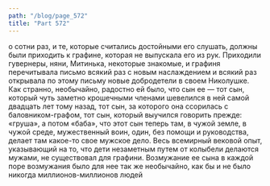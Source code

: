 ```yaml
---
path: "/blog/page_572"
title: "Part 572"
---
```


о сотни раз, и те, которые считались достойными его слушать, должны были приходить к графине, которая не выпускала его из рук. Приходили гувернеры, няни, Митинька, некоторые знакомые, и графиня перечитывала письмо всякий раз с новым наслаждением и всякий раз открывала по этому письму новые добродетели в своем Николушке. Как странно, необычайно, радостно ей было, что сын ее — тот сын, который чуть заметно крошечными членами шевелился в ней самой двадцать лет тому назад, тот сын, за которого она ссорилась с баловником-графом, тот сын, который выучился говорить прежде: «груша», а потом «баба», что этот сын теперь там, в чужой земле, в чужой среде, мужественный воин, один, без помощи и руководства, делает там какое-то свое мужское дело. Весь всемирный вековой опыт, указывающий на то, что дети незаметным путем от колыбели делаются мужами, не существовал для графини. Возмужание ее сына в каждой поре возмужания было для нее так же необычайно, как бы и не было никогда миллионов-миллионов людей
